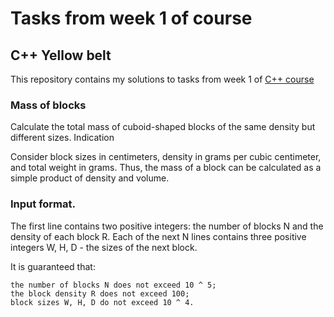 # Tasks from week 1 of course

## C++ Yellow belt

This repository contains my solutions to tasks from week 1 of [C++ course](https://www.coursera.org/learn/c-plus-plus-yellow/home/welcome)

### Mass of blocks

Calculate the total mass of cuboid-shaped blocks of the same density but different sizes.
Indication

Consider block sizes in centimeters, density in grams per cubic centimeter, and total weight in grams. Thus, the mass of a block can be calculated as a simple product of density and volume.

### Input format.

The first line contains two positive integers: the number of blocks N and the density of each block R. Each of the next N lines contains three positive integers W, H, D - the sizes of the next block.

It is guaranteed that:

    the number of blocks N does not exceed 10 ^ 5;
    the block density R does not exceed 100;
    block sizes W, H, D do not exceed 10 ^ 4.
